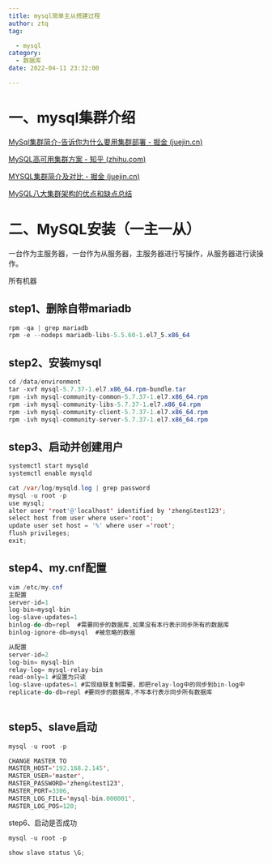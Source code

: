 ```yaml
---
title: mysql简单主从搭建过程
author: ztq
tag:

  - mysql
category:
  - 数据库
date: 2022-04-11 23:32:00

---
```


# 一、mysql集群介绍

[MySql集群简介-告诉你为什么要用集群部署 - 掘金 (juejin.cn)](https://juejin.cn/post/6985187754493607966)

[MySQL高可用集群方案 - 知乎 (zhihu.com)](https://zhuanlan.zhihu.com/p/102798762)

[MYSQL集群简介及对比 - 掘金 (juejin.cn)](https://juejin.cn/post/7027910561459503141)

[MySQL八大集群架构的优点和缺点总结](https://www.yisu.com/zixun/527196.html)

# 二、MySQL安装（一主一从）

一台作为主服务器，一台作为从服务器，主服务器进行写操作，从服务器进行读操作。

所有机器

## step1、删除自带mariadb

```java
rpm -qa | grep mariadb
rpm -e --nodeps mariadb-libs-5.5.60-1.el7_5.x86_64
```

## step2、安装mysql

```java
cd /data/environment
tar -xvf mysql-5.7.37-1.el7.x86_64.rpm-bundle.tar
rpm -ivh mysql-community-common-5.7.37-1.el7.x86_64.rpm
rpm -ivh mysql-community-libs-5.7.37-1.el7.x86_64.rpm
rpm -ivh mysql-community-client-5.7.37-1.el7.x86_64.rpm
rpm -ivh mysql-community-server-5.7.37-1.el7.x86_64.rpm
```

## step3、启动并创建用户

```java
systemctl start mysqld
systemctl enable mysqld

cat /var/log/mysqld.log | grep password
mysql -u root -p
use mysql;
alter user 'root'@'localhost' identified by 'zheng&test123';
select host from user where user='root';
update user set host = '%' where user ='root';
flush privileges;
exit;
```

## step4、my.cnf配置



```java
vim /etc/my.cnf
主配置
server-id=1
log-bin=mysql-bin
log-slave-updates=1
binlog-do-db=repl  #需要同步的数据库,如果没有本行表示同步所有的数据库
binlog-ignore-db=mysql  #被忽略的数据

从配置
server-id=2
log-bin= mysql-bin
relay-log= mysql-relay-bin
read-only=1 #设置为只读
log-slave-updates=1 #实现级联复制需要，即把relay-log中的同步到bin-log中
replicate-do-db=repl #要同步的数据库,不写本行表示同步所有数据库
    
```

## step5、slave启动

```java
mysql -u root -p

CHANGE MASTER TO
MASTER_HOST='192.168.2.145',
MASTER_USER='master',
MASTER_PASSWORD='zheng&test123',
MASTER_PORT=3306,
MASTER_LOG_FILE='mysql-bin.000001',
MASTER_LOG_POS=120;
```

step6、启动是否成功

```java
mysql -u root -p

show slave status \G;
```
